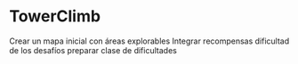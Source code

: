 # TowerClimb
Crear un mapa inicial con áreas explorables
Integrar recompensas 
dificultad de los desafíos
preparar clase de dificultades
